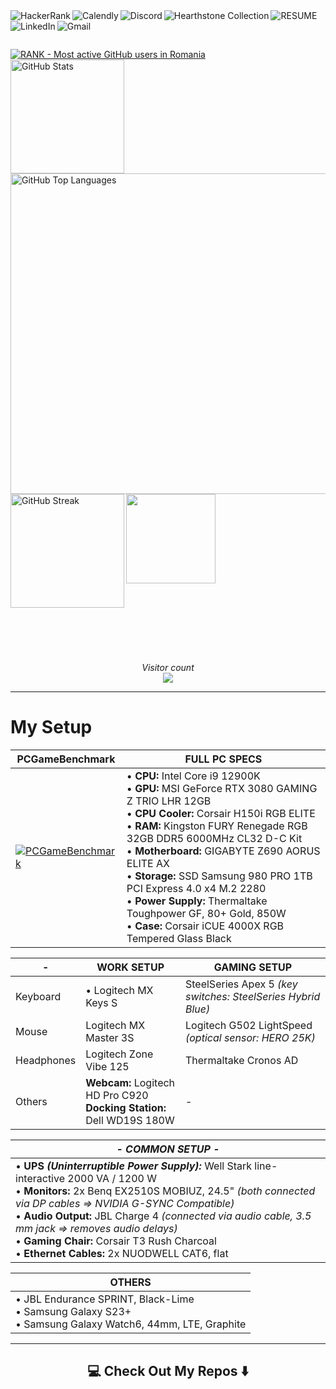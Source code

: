 <!-- Username = RomulusMirauta -->

<!-- https://shields.io/badges -->



<a href="https://www.hackerrank.com/profile/RomulusMirauta">
	<img align="left"
		src="https://img.shields.io/badge/-Hackerrank-2EC866?style=for-the-badge&logo=HackerRank&logoColor=white" 
		alt="HackerRank" />
</a>


<a href="https://calendly.com/romulus-mirauta/1-hour-meeting">
	<img align="left"
		src="https://img.shields.io/badge/Calendly-%23006BFF.svg?style=for-the-badge&logo=Calendly&logoColor=white"
		alt="Calendly" />
</a>


<a href="https://discord.com/users/171948220111388672">
	<img align="left"
		src="https://img.shields.io/badge/Discord-%235865F2.svg?style=for-the-badge&logo=discord&logoColor=white" 
		alt="Discord" />
</a>


<a href="https://hsreplay.net/collection/2/54480468/">
	<img align="left"
		src="https://img.shields.io/badge/Hearthstone-%23FA830D.svg?style=for-the-badge&logo=hearthstone-collection&logoColor=white" 
		alt="Hearthstone Collection" />
</a>


<a href="https://docs.google.com/document/d/1b2vt_GqHarnpi5ee7XQQPeUnvB5h7ksj43ciZZqfpwE/">
	<img align="left"
		src="https://img.shields.io/badge/_CV_-CV1?style=for-the-badge&color=silver"
		alt="RESUME" />
</a>


<a href="https://www.linkedin.com/in/romulus-mirauta/">
	<img align="left"
		src="https://img.shields.io/badge/linkedin-%230077B5.svg?style=for-the-badge&logo=linkedin&logoColor=white" 
		alt="LinkedIn" />
</a>


<a href="mailto:romulus.mirauta1@gmail.com">
	<img align="left"
		src="https://img.shields.io/badge/Gmail-D14836?style=for-the-badge&logo=gmail&logoColor=white" 
		alt="Gmail" />
</a>



<br><br>



<a href="https://user-badge.committers.top/romania/RomulusMirauta">
	<img align="center"
		src="https://user-badge.committers.top/romania/RomulusMirauta.svg" 
		alt="RANK - Most active GitHub users in Romania" />
</a>


<br>


<a href="#">
	<img align="left" height=182
		src="https://github-readme-stats.vercel.app/api?username=RomulusMirauta&theme=dark&show_icons=true&hide_border=false&count_private=true&cache_seconds=43200&custom_title=My&nbsp;GitHub&nbsp;Stats&card_width=460"
		alt="GitHub Stats" />
</a>


<a href="https://gh-stats-gen.vercel.app/">
	<img align="right" height=513
		src="https://github-readme-stats.vercel.app/api/top-langs/?username=RomulusMirauta&theme=dark&show_icons=true&hide_border=false&layout=pie&cache_seconds=43200&&langs_count=20&card_width=290"
		alt="GitHub Top Languages" />
</a>



<a href="#">
	<img align="left" height=182
		src="https://github-readme-streak-stats.herokuapp.com/?user=RomulusMirauta&theme=dark&hide_border=false&cache_seconds=43200&card_width=460"
		alt="GitHub Streak" />
</a>


<a href="#">
	<img align="left" height=143
		src="https://github-profile-trophy.vercel.app/?username=RomulusMirauta&theme=darkhub&no-frame=false&title=Repositories,Followers,Commits&column=-1" />
</a>


<br><br><br><br><br><br><br><br><br><br><br><br><br><br><br><br><br><br><br><br><br><br><br><br>


<p align="center">
	<i>Visitor count</i><br>
	<img src="https://profile-counter.glitch.me/RomulusMirauta/count.svg" />
</p>



<hr>



# My Setup



| PCGameBenchmark | FULL PC SPECS |
| ----- | --- |
| [![PCGameBenchmark](https://www.pcgamebenchmark.com/signature/intel-core-i9-12900k/32gb/nvidia-geforce-rtx-3080/twitch.png)](https://www.pcgamebenchmark.com/ratemypc?cpu=intel-core-i9-12900k&memory=32gb&gpu=nvidia-geforce-rtx-3080&platform=windows) | • **CPU:** Intel Core i9 12900K <br> • **GPU:** MSI GeForce RTX 3080 GAMING Z TRIO LHR 12GB <br> • **CPU Cooler:** Corsair H150i RGB ELITE <br> • **RAM:** Kingston FURY Renegade RGB 32GB DDR5 6000MHz CL32 D-C Kit <br> • **Motherboard:** GIGABYTE Z690 AORUS ELITE AX <br> • **Storage:** SSD Samsung 980 PRO 1TB PCI Express 4.0 x4 M.2 2280 <br> • **Power Supply:** Thermaltake Toughpower GF, 80+ Gold, 850W <br> • **Case:** Corsair iCUE 4000X RGB Tempered Glass Black |





<!--

<hr>

| WORK | *- COMMON -* | GAMING |
| ----- | --- | --- |
| **Keyboard:** Logitech MX Keys S <br> **Mouse:** Logitech MX Master 3S <br> **Headphones:** Logitech Zone Vibe 125 <br> **Webcam:** Logitech HD Pro C920 <br> **Docking Station:** Dell WD19S 180W | **UPS** ***(Uninterruptible Power Supply):*** Well Stark line-interactive 2000 VA / 1200 W <br> **Monitors:** 2x Benq EX2510S MOBIUZ, 24.5" *(both connected via DP cables => NVIDIA G-SYNC Compatible)* <br> **Audio Output:** JBL Charge 4 *(connected via audio cable, 3.5 mm jack => removes audio delays)* <br> **Gaming Chair:** Corsair T3 Rush Charcoal <br> **Ethernet Cables:** 2x NUODWELL CAT6, flat | **Keyboard:** SteelSeries Apex 5 *(key switches: SteelSeries Hybrid Blue)* <br> **Mouse:** Logitech G502 LightSpeed *(optical sensor: HERO 25K)* <br> **Headphones:** Thermaltake Cronos AD |

-->




<!--

| WORK |
| ----- |
| **Keyboard:** Logitech MX Keys S <br> **Mouse:** Logitech MX Master 3S <br> **Headphones:** Logitech Zone Vibe 125 <br> **Webcam:** Logitech HD Pro C920 <br> **Docking Station:** Dell WD19S 180W | 

| *- COMMON -* |
| ----- |
| **UPS** ***(Uninterruptible Power Supply):*** Well Stark line-interactive 2000 VA / 1200 W <br> **Monitors:** 2x Benq EX2510S MOBIUZ, 24.5" *(both connected via DP cables => NVIDIA G-SYNC Compatible)* <br> **Audio Output:** JBL Charge 4 *(connected via audio cable, 3.5 mm jack => removes audio delays)* <br> **Gaming Chair:** Corsair T3 Rush Charcoal <br> **Ethernet Cables:** 2x NUODWELL CAT6, flat |

| GAMING |
| ----- |
| **Keyboard:** SteelSeries Apex 5 *(key switches: SteelSeries Hybrid Blue)* <br> **Mouse:** Logitech G502 LightSpeed *(optical sensor: HERO 25K)* <br> **Headphones:** Thermaltake Cronos AD |

-->



<!--

| WORK SETUP | GAMING SETUP |
| ----- | --- |
| • **Keyboard:** Logitech MX Keys S <br> • **Mouse:** Logitech MX Master 3S <br> • **Headphones:** Logitech Zone Vibe 125 <br> • **Webcam:** Logitech HD Pro C920 <br> • **Docking Station:** Dell WD19S 180W | • **Keyboard:** SteelSeries Apex 5 *(key switches: SteelSeries Hybrid Blue)* <br> • **Mouse:** Logitech G502 LightSpeed *(optical sensor: HERO 25K)* <br> • **Headphones:** Thermaltake Cronos AD |

-->









| - | WORK SETUP | GAMING SETUP |
| ----- | --- | --- |
| Keyboard |• Logitech MX Keys S | SteelSeries Apex 5 *(key switches: SteelSeries Hybrid Blue)* |
| Mouse | Logitech MX Master 3S | Logitech G502 LightSpeed *(optical sensor: HERO 25K)* |
| Headphones | Logitech Zone Vibe 125 | Thermaltake Cronos AD |
| Others | **Webcam:** Logitech HD Pro C920 <br> **Docking Station:** Dell WD19S 180W | - |













| *- COMMON SETUP -* |
| ----- |
| • **UPS** ***(Uninterruptible Power Supply):*** Well Stark line-interactive 2000 VA / 1200 W <br> • **Monitors:** 2x Benq EX2510S MOBIUZ, 24.5" *(both connected via DP cables => NVIDIA G-SYNC Compatible)* <br> • **Audio Output:** JBL Charge 4 *(connected via audio cable, 3.5 mm jack => removes audio delays)* <br> • **Gaming Chair:** Corsair T3 Rush Charcoal <br> • **Ethernet Cables:** 2x NUODWELL CAT6, flat |



| OTHERS |
| ----- |
| • JBL Endurance SPRINT, Black-Lime <br> • Samsung Galaxy S23+ <br> • Samsung Galaxy Watch6, 44mm, LTE, Graphite |  



<hr>



<h2  align="center">💻 Check Out My Repos ⬇️ </h2>





<!-- LEARNING



-->